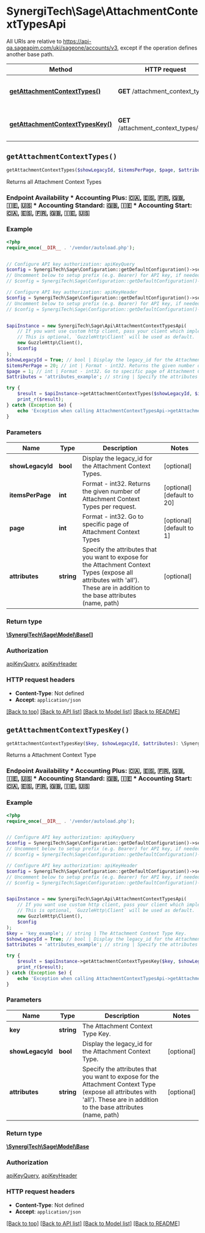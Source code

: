 # SynergiTech\Sage\AttachmentContextTypesApi

All URIs are relative to https://api-qa.sageapim.com/uki/sageone/accounts/v3, except if the operation defines another base path.

| Method | HTTP request | Description |
| ------------- | ------------- | ------------- |
| [**getAttachmentContextTypes()**](AttachmentContextTypesApi.md#getAttachmentContextTypes) | **GET** /attachment_context_types | Returns all Attachment Context Types |
| [**getAttachmentContextTypesKey()**](AttachmentContextTypesApi.md#getAttachmentContextTypesKey) | **GET** /attachment_context_types/{key} | Returns a Attachment Context Type |


## `getAttachmentContextTypes()`

```php
getAttachmentContextTypes($showLegacyId, $itemsPerPage, $page, $attributes): \SynergiTech\Sage\Model\Base[]
```

Returns all Attachment Context Types

### Endpoint Availability  * Accounting Plus: 🇨🇦, 🇪🇸, 🇫🇷, 🇬🇧, 🇮🇪, 🇺🇸 * Accounting Standard: 🇬🇧, 🇮🇪 * Accounting Start: 🇨🇦, 🇪🇸, 🇫🇷, 🇬🇧, 🇮🇪, 🇺🇸

### Example

```php
<?php
require_once(__DIR__ . '/vendor/autoload.php');


// Configure API key authorization: apiKeyQuery
$config = SynergiTech\Sage\Configuration::getDefaultConfiguration()->setApiKey('subscription-key', 'YOUR_API_KEY');
// Uncomment below to setup prefix (e.g. Bearer) for API key, if needed
// $config = SynergiTech\Sage\Configuration::getDefaultConfiguration()->setApiKeyPrefix('subscription-key', 'Bearer');

// Configure API key authorization: apiKeyHeader
$config = SynergiTech\Sage\Configuration::getDefaultConfiguration()->setApiKey('Ocp-Apim-Subscription-Key', 'YOUR_API_KEY');
// Uncomment below to setup prefix (e.g. Bearer) for API key, if needed
// $config = SynergiTech\Sage\Configuration::getDefaultConfiguration()->setApiKeyPrefix('Ocp-Apim-Subscription-Key', 'Bearer');


$apiInstance = new SynergiTech\Sage\Api\AttachmentContextTypesApi(
    // If you want use custom http client, pass your client which implements `GuzzleHttp\ClientInterface`.
    // This is optional, `GuzzleHttp\Client` will be used as default.
    new GuzzleHttp\Client(),
    $config
);
$showLegacyId = True; // bool | Display the legacy_id for the Attachment Context Types.
$itemsPerPage = 20; // int | Format - int32. Returns the given number of Attachment Context Types per request.
$page = 1; // int | Format - int32. Go to specific page of Attachment Context Types
$attributes = 'attributes_example'; // string | Specify the attributes that you want to expose for the Attachment Context Types (expose all attributes with 'all'). These are in addition to the base attributes (name, path)

try {
    $result = $apiInstance->getAttachmentContextTypes($showLegacyId, $itemsPerPage, $page, $attributes);
    print_r($result);
} catch (Exception $e) {
    echo 'Exception when calling AttachmentContextTypesApi->getAttachmentContextTypes: ', $e->getMessage(), PHP_EOL;
}
```

### Parameters

| Name | Type | Description  | Notes |
| ------------- | ------------- | ------------- | ------------- |
| **showLegacyId** | **bool**| Display the legacy_id for the Attachment Context Types. | [optional] |
| **itemsPerPage** | **int**| Format - int32. Returns the given number of Attachment Context Types per request. | [optional] [default to 20] |
| **page** | **int**| Format - int32. Go to specific page of Attachment Context Types | [optional] [default to 1] |
| **attributes** | **string**| Specify the attributes that you want to expose for the Attachment Context Types (expose all attributes with &#39;all&#39;). These are in addition to the base attributes (name, path) | [optional] |

### Return type

[**\SynergiTech\Sage\Model\Base[]**](../Model/Base.md)

### Authorization

[apiKeyQuery](../../README.md#apiKeyQuery), [apiKeyHeader](../../README.md#apiKeyHeader)

### HTTP request headers

- **Content-Type**: Not defined
- **Accept**: `application/json`

[[Back to top]](#) [[Back to API list]](../../README.md#endpoints)
[[Back to Model list]](../../README.md#models)
[[Back to README]](../../README.md)

## `getAttachmentContextTypesKey()`

```php
getAttachmentContextTypesKey($key, $showLegacyId, $attributes): \SynergiTech\Sage\Model\Base
```

Returns a Attachment Context Type

### Endpoint Availability  * Accounting Plus: 🇨🇦, 🇪🇸, 🇫🇷, 🇬🇧, 🇮🇪, 🇺🇸 * Accounting Standard: 🇬🇧, 🇮🇪 * Accounting Start: 🇨🇦, 🇪🇸, 🇫🇷, 🇬🇧, 🇮🇪, 🇺🇸

### Example

```php
<?php
require_once(__DIR__ . '/vendor/autoload.php');


// Configure API key authorization: apiKeyQuery
$config = SynergiTech\Sage\Configuration::getDefaultConfiguration()->setApiKey('subscription-key', 'YOUR_API_KEY');
// Uncomment below to setup prefix (e.g. Bearer) for API key, if needed
// $config = SynergiTech\Sage\Configuration::getDefaultConfiguration()->setApiKeyPrefix('subscription-key', 'Bearer');

// Configure API key authorization: apiKeyHeader
$config = SynergiTech\Sage\Configuration::getDefaultConfiguration()->setApiKey('Ocp-Apim-Subscription-Key', 'YOUR_API_KEY');
// Uncomment below to setup prefix (e.g. Bearer) for API key, if needed
// $config = SynergiTech\Sage\Configuration::getDefaultConfiguration()->setApiKeyPrefix('Ocp-Apim-Subscription-Key', 'Bearer');


$apiInstance = new SynergiTech\Sage\Api\AttachmentContextTypesApi(
    // If you want use custom http client, pass your client which implements `GuzzleHttp\ClientInterface`.
    // This is optional, `GuzzleHttp\Client` will be used as default.
    new GuzzleHttp\Client(),
    $config
);
$key = 'key_example'; // string | The Attachment Context Type Key.
$showLegacyId = True; // bool | Display the legacy_id for the Attachment Context Type.
$attributes = 'attributes_example'; // string | Specify the attributes that you want to expose for the Attachment Context Type (expose all attributes with 'all'). These are in addition to the base attributes (name, path)

try {
    $result = $apiInstance->getAttachmentContextTypesKey($key, $showLegacyId, $attributes);
    print_r($result);
} catch (Exception $e) {
    echo 'Exception when calling AttachmentContextTypesApi->getAttachmentContextTypesKey: ', $e->getMessage(), PHP_EOL;
}
```

### Parameters

| Name | Type | Description  | Notes |
| ------------- | ------------- | ------------- | ------------- |
| **key** | **string**| The Attachment Context Type Key. | |
| **showLegacyId** | **bool**| Display the legacy_id for the Attachment Context Type. | [optional] |
| **attributes** | **string**| Specify the attributes that you want to expose for the Attachment Context Type (expose all attributes with &#39;all&#39;). These are in addition to the base attributes (name, path) | [optional] |

### Return type

[**\SynergiTech\Sage\Model\Base**](../Model/Base.md)

### Authorization

[apiKeyQuery](../../README.md#apiKeyQuery), [apiKeyHeader](../../README.md#apiKeyHeader)

### HTTP request headers

- **Content-Type**: Not defined
- **Accept**: `application/json`

[[Back to top]](#) [[Back to API list]](../../README.md#endpoints)
[[Back to Model list]](../../README.md#models)
[[Back to README]](../../README.md)
